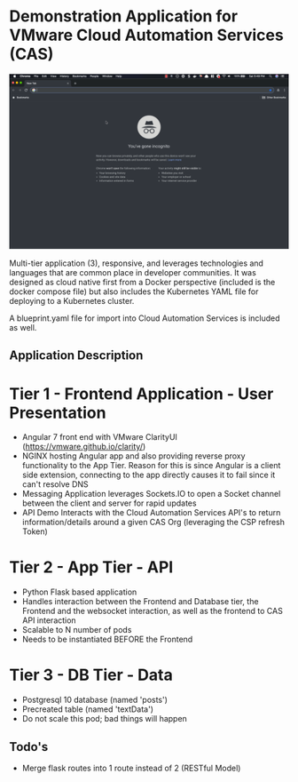 

# Demonstration Application for VMware Cloud Automation Services (CAS)

![](AppDemo.gif)

Multi-tier application (3), responsive, and leverages technologies and languages that are common place in developer communities. It was designed as cloud native first from a Docker perspective (included is the docker compose file) but also includes the Kubernetes YAML file for deploying to a Kubernetes cluster.

A blueprint.yaml file for import into Cloud Automation Services is included as well. 

## Application Description 

# Tier 1 - Frontend Application - User Presentation 

* Angular 7 front end with VMware ClarityUI (https://vmware.github.io/clarity/)
* NGINX hosting Angular app and also providing reverse proxy functionality to the App Tier. Reason for this is since Angular is a client side extension, connecting to the app directly causes it to fail since it can't resolve DNS
* Messaging Application leverages Sockets.IO to open a Socket channel between the client and server for rapid updates
* API Demo Interacts with the Cloud Automation Services API's to return information/details around a given CAS Org (leveraging the CSP refresh Token)


# Tier 2 - App Tier - API 

* Python Flask based application
* Handles interaction between the Frontend and Database tier, the Frontend and the websocket interaction, as well as the frontend to CAS API interaction
* Scalable to N number of pods 
* Needs to be instantiated BEFORE the Frontend

# Tier 3 - DB Tier - Data 

* Postgresql 10 database (named 'posts')
* Precreated table (named 'textData') 
* Do not scale this pod; bad things will happen


## Todo's

* Merge flask routes into 1 route instead of 2 (RESTful Model) 



